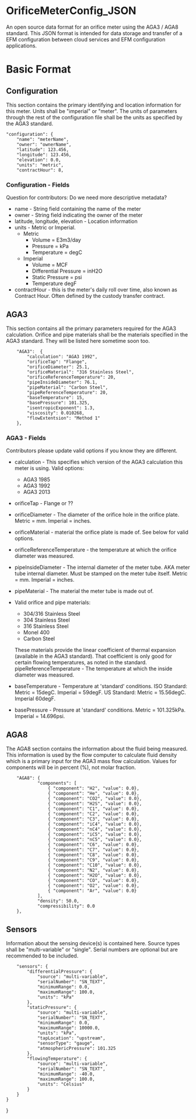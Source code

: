 # OrificeMeterConfig_JSON
An open source data format for an orifice meter using the AGA3 / AGA8 standard. 
This JSON format is intended for data storage and transfer of a EFM configuration between cloud services and EFM configuration applications. 

# Basic Format
## Configuration
This section contains the primary identifying and location information for this meter. Units shall be "imperial" or "meter". The units of parameters through the rest of the configuration file shall be the units as specified by the AGA3 standard.  

	"configuration": {
		"name": "meterName",
		"owner": "ownerName",
		"latitude": 123.456,
		"longitude": 123.456,
		"elevation": 0.0,
		"units": "metric",
		"contractHour": 8,

### Configuration - Fields
Question for contributors: Do we need more descriptive metadata?
* name - String field containing the name of the meter
* owner - String field indicating the owner of the meter
* latitude, longitude, elevation - Location information
* units - Metric or Imperial.
	* Metric
		* Volume = E3m3/day
		* Pressure = kPa
		* Temperature = degC
	* Imperial
		* Volume = MCF
		* Differential Pressure = inH2O
		* Static Pressure = psi
		* Temperature degF
* contractHour - this is the meter's daily roll over time, also known as Contract Hour. Often defined by the custody transfer contract. 

## AGA3
This section contains all the primary parameters required for the AGA3 calculation. Orifice and pipe materials shall be the materials specified in the AGA3 standard. They will be listed here sometime soon too. 

		"AGA3":  {
			"calculation": "AGA3 1992",
			"orificeTap": "Flange",
			"orificeDiameter": 25.1,
			"orificeMaterial": "316 Stainless Steel",
			"orificeReferenceTemperature": 20,
			"pipeInsideDiameter": 76.1,
			"pipeMaterial": "Carbon Steel",
			"pipeReferenceTemperature": 20,
			"baseTemperature": 15,
			"basePressure": 101.325,
			"isentropicExponent": 1.3,
			"viscosity": 0.010268,
			"flowExtentsion": "Method 1"
		},
		
### AGA3 - Fields
Contributors please update valid options if you know they are different. 
* calculation - This specifies which version of the AGA3 calculation this meter is using. Valid options:
	* AGA3 1985
	* AGA3 1992
	* AGA3 2013
* orificeTap - Flange or ??
* orificeDiameter - The diameter of the orifice hole in the orifice plate. Metric = mm. Imperial = inches. 
* orificeMaterial - material the orifice plate is made of. See below for valid options. 
* orificeReferenceTemperature - the temperature at which the orifice diameter was measured.
* pipeInsideDiameter - The internal diameter of the meter tube. AKA meter tube internal diameter. Must be stamped on the meter tube itself. Metric = mm. Imperial = inches. 
* pipeMaterial - The material the meter tube is made out of. 
* Valid orifice and pipe materials:
	* 304/316 Stainless Steel
	* 304 Stainless Steel
	* 316 Stainless Steel
	* Monel 400
	* Carbon Steel
	
	These materials provide the linear coefficient of thermal expansion (available in the AGA3 standard). That coefficient is only good for certain flowing temperatures, as noted in the standard. 
pipeReferenceTemperature - The temperature at which the inside diameter was measured.
* baseTemperature - Temperature at 'standard' conditions. ISO Standard: Metric = 15degC. Imperial = 59degF. US Standard: Metric = 15.56degC. Imperial 60degF. 
* basePressure - Pressure at 'standard' conditions. Metric = 101.325kPa. Imperial = 14.696psi.


## AGA8
The AGA8 section contains the information about the fluid being measured. This information is used by the flow computer to calculate fluid density which is a primary input for the AGA3 mass flow calculation. Values for components will be in percent (%), not molar fraction. 

		"AGA8": {
				"components": [
					{ "component": "H2", "value": 0.0},
					{ "component": "He", "value": 0.0},
					{ "component": "CO2", "value": 0.0},
					{ "component": "H2S", "value": 0.0},
					{ "component": "C1", "value": 0.0},
					{ "component": "C2", "value": 0.0},
					{ "component": "C3", "value": 0.0},
					{ "component": "iC4", "value": 0.0},
					{ "component": "nC4", "value": 0.0},
					{ "component": "iC5", "value": 0.0},
					{ "component": "nC5", "value": 0.0},
					{ "component": "C6", "value": 0.0},
					{ "component": "C7", "value": 0.0},
					{ "component": "C8", "value": 0.0},
					{ "component": "C9", "value": 0.0},
					{ "component": "C10", "value": 0.0},
					{ "component": "N2", "value": 0.0},
					{ "component": "H2O", "value": 0.0},
					{ "component": "CO", "value": 0.0},
					{ "component": "O2", "value": 0.0},
					{ "component": "Ar", "value": 0.0}
				],
				"density": 50.0,
				"compressibility": 0.0
		},
		
## Sensors
Information about the sensing device(s) is contained here. Source types shall be "multi-variable" or "single". Serial numbers are optional but are recommended to be included. 

		"sensors": {
			"differentialPressure": {
				"source": "multi-variable",
				"serialNumber": "SN_TEXT",
				"minimumRange": 0.0,
				"maximumRange": 100.0,
				"units": "kPa"
			},
			"staticPressure": {
				"source": "multi-variable",
				"serialNumber": "SN_TEXT",
				"minimumRange": 0.0,
				"maximumRange": 10000.0,
				"units": "kPa",
				"tapLocation": "upstream",
				"sensorType": "gauge",
				"atmosphericPressure": 101.325				
			},
			"flowingTemperature": {
				"source": "multi-variable",
				"serialNumber": "SN_TEXT",
				"minimumRange": -40.0,
				"maximumRange": 100.0,
				"units": "Celsius"
			}
		}
	}
}
